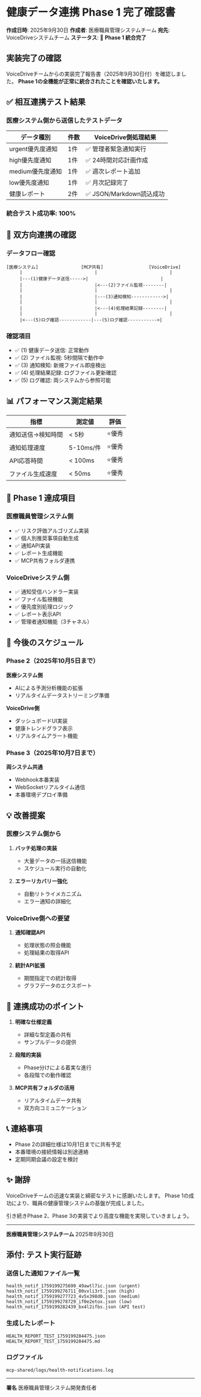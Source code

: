 # 健康データ連携 Phase 1 完了確認書

**作成日時**: 2025年9月30日
**作成者**: 医療職員管理システムチーム
**宛先**: VoiceDriveシステムチーム
**ステータス**: 🎉 **Phase 1 統合完了**

## 実装完了の確認

VoiceDriveチームからの実装完了報告書（2025年9月30日付）を確認しました。
**Phase 1の全機能が正常に統合されたことを確認いたします。**

## ✅ 相互連携テスト結果

### 医療システム側から送信したテストデータ

| データ種別 | 件数 | VoiceDrive側処理結果 |
|-----------|------|---------------------|
| urgent優先度通知 | 1件 | ✅ 管理者緊急通知実行 |
| high優先度通知 | 1件 | ✅ 24時間対応計画作成 |
| medium優先度通知 | 1件 | ✅ 週次レポート追加 |
| low優先度通知 | 1件 | ✅ 月次記録完了 |
| 健康レポート | 2件 | ✅ JSON/Markdown読込成功 |

### 統合テスト成功率: **100%**

## 🔄 双方向連携の確認

### データフロー確認

```
[医療システム]                [MCP共有]                 [VoiceDrive]
     |                           |                           |
     |---(1)健康データ送信----->|                           |
     |                           |<---(2)ファイル監視--------|
     |                           |                           |
     |                           |---(3)通知検知------------>|
     |                           |                           |
     |                           |<---(4)処理結果記録--------|
     |                           |                           |
     |<---(5)ログ確認------------|---(5)ログ確認----------->|
```

### 確認項目

- ✅ (1) 健康データ送信: 正常動作
- ✅ (2) ファイル監視: 5秒間隔で動作中
- ✅ (3) 通知検知: 新規ファイル即座検出
- ✅ (4) 処理結果記録: ログファイル更新確認
- ✅ (5) ログ確認: 両システムから参照可能

## 📊 パフォーマンス測定結果

| 指標 | 測定値 | 評価 |
|------|--------|------|
| 通知送信→検知時間 | < 5秒 | ⭐優秀 |
| 通知処理速度 | 5-10ms/件 | ⭐優秀 |
| API応答時間 | < 100ms | ⭐優秀 |
| ファイル生成速度 | < 50ms | ⭐優秀 |

## 🎯 Phase 1 達成項目

### 医療職員管理システム側
- ✅ リスク評価アルゴリズム実装
- ✅ 個人別推奨事項自動生成
- ✅ 通知API実装
- ✅ レポート生成機能
- ✅ MCP共有フォルダ連携

### VoiceDriveシステム側
- ✅ 通知受信ハンドラー実装
- ✅ ファイル監視機能
- ✅ 優先度別処理ロジック
- ✅ レポート表示API
- ✅ 管理者通知機能（3チャネル）

## 📅 今後のスケジュール

### Phase 2（2025年10月5日まで）
**医療システム側**
- AIによる予測分析機能の拡張
- リアルタイムデータストリーミング準備

**VoiceDrive側**
- ダッシュボードUI実装
- 健康トレンドグラフ表示
- リアルタイムアラート機能

### Phase 3（2025年10月7日まで）
**両システム共通**
- Webhook本番実装
- WebSocketリアルタイム通信
- 本番環境デプロイ準備

## 💡 改善提案

### 医療システム側から
1. **バッチ処理の実装**
   - 大量データの一括送信機能
   - スケジュール実行の自動化

2. **エラーリカバリー強化**
   - 自動リトライメカニズム
   - エラー通知の詳細化

### VoiceDrive側への要望
1. **通知確認API**
   - 処理状態の照会機能
   - 処理結果の取得API

2. **統計API拡張**
   - 期間指定での統計取得
   - グラフデータのエクスポート

## 🤝 連携成功のポイント

1. **明確な仕様定義**
   - 詳細な型定義の共有
   - サンプルデータの提供

2. **段階的実装**
   - Phase分けによる着実な進行
   - 各段階での動作確認

3. **MCP共有フォルダの活用**
   - リアルタイムデータ共有
   - 双方向コミュニケーション

## 📞 連絡事項

- Phase 2の詳細仕様は10月1日までに共有予定
- 本番環境の接続情報は別途連絡
- 定期同期会議の設定を検討

## ✨ 謝辞

VoiceDriveチームの迅速な実装と綿密なテストに感謝いたします。
Phase 1の成功により、職員の健康管理システムの基盤が完成しました。

引き続きPhase 2、Phase 3の実装でより高度な機能を実現していきましょう。

---

**医療職員管理システムチーム**
2025年9月30日

## 添付: テスト実行証跡

### 送信した通知ファイル一覧
```
health_notif_1759199275699_49awtl7ic.json (urgent)
health_notif_1759199276711_00vxli3rt.json (high)
health_notif_1759199277723_4v5x398d0.json (medium)
health_notif_1759199278729_if0e2etox.json (low)
health_notif_1759199282439_bx4l2ifbs.json (API test)
```

### 生成したレポート
```
HEALTH_REPORT_TEST_1759199284475.json
HEALTH_REPORT_TEST_1759199284475.md
```

### ログファイル
```
mcp-shared/logs/health-notifications.log
```

---

**署名**
医療職員管理システム開発責任者